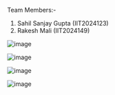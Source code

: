Team Members:- 

1) Sahil Sanjay Gupta (IIT2024123)
2) Rakesh Mali (IIT2024149)

![image](https://github.com/user-attachments/assets/390959eb-229b-4864-a41c-dd4af9e58bd5)

![image](https://github.com/user-attachments/assets/eb4ce433-ac4f-4726-82e5-416f0c9b9479)

![image](https://github.com/user-attachments/assets/c1f1ff60-62c4-4f2c-918d-97d510f06c7d)

![image](https://github.com/user-attachments/assets/a589f60e-0368-4fb2-bd70-9321210acd9c)
